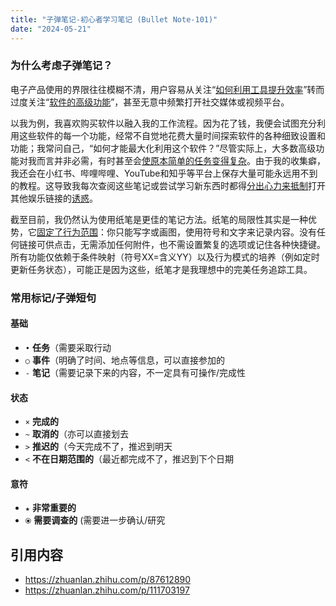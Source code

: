 ```yaml
---
title: "子弹笔记-初心者学习笔记 (Bullet Note-101)"
date: "2024-05-21"
---
```






### 为什么考虑子弹笔记？

电子产品使用的界限往往模糊不清，用户容易从关注“<u>如何利用工具提升效率</u>”转而过度关注“<u>软件的高级功能</u>”，甚至无意中频繁打开社交媒体或视频平台。

以我为例，我喜欢购买软件以融入我的工作流程。因为花了钱，我便会试图充分利用这些软件的每一个功能，经常不自觉地花费大量时间探索软件的各种细致设置和功能；我常问自己，“如何才能最大化利用这个软件？”尽管实际上，大多数高级功能对我而言并非必需，有时甚至会<u>使原本简单的任务变得复杂</u>。由于我的收集癖，我还会在小红书、哔哩哔哩、YouTube和知乎等平台上保存大量可能永远用不到的教程。这导致我每次查阅这些笔记或尝试学习新东西时都得<u>分出心力来抵制</u>打开其他娱乐链接的<u>诱惑</u>。

截至目前，我仍然认为使用纸笔是更佳的笔记方法。纸笔的局限性其实是一种优势，它<u>固定了行为范围</u>：你只能写字或画图，使用符号和文字来记录内容。没有任何链接可供点击，无需添加任何附件，也不需设置繁复的选项或记住各种快捷键。所有功能仅依赖于条件映射（符号XX=含义YY）以及行为模式的培养（例如定时更新任务状态），可能正是因为这些，纸笔才是我理想中的完美任务追踪工具。



### 常用标记/子弹短句

#### 基础

-   `•`  **任务**（需要采取行动
-   `○`  **事件**（明确了时间、地点等信息，可以直接参加的
-   `-`  **笔记**（需要记录下来的内容，不一定具有可操作/完成性

#### 状态

-   `×` **完成的**
-   `~` **取消的**（亦可以直接划去
-   `>` **推迟的**（今天完成不了，推迟到明天
-   `<` **不在日期范围的**（最近都完成不了，推迟到下个日期

#### 意符

-   `★` **非常重要的**
-   `⦿` **需要调查的** (需要进一步确认/研究





## 引用内容

-   https://zhuanlan.zhihu.com/p/87612890
-   https://zhuanlan.zhihu.com/p/111703197







